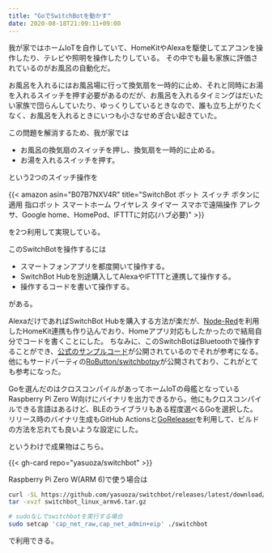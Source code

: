 ```yaml
---
title: "GoでSwitchBotを動かす"
date: 2020-08-18T21:09:11+09:00
---
```


我が家ではホームIoTを自作していて、HomeKitやAlexaを駆使してエアコンを操作したり、テレビや照明を操作したりしている。
その中でも最も家族に評価されているのがお風呂の自動化だ。

お風呂を入れるにはお風呂場に行って換気扇を一時的に止め、それと同時にお湯を入れるスイッチを押す必要があるのだが、お風呂を入れるタイミングはだいたい家族で団らんしていたり、ゆっくりしているときなので、誰も立ち上がりたくなく、お風呂を入れるときにいつも小さなせめぎ合い起きていた。

<!--more-->

この問題を解消するため、我が家では

- お風呂の換気扇のスイッチを押し、換気扇を一時的に止める。
- お湯を入れるスイッチを押す。

という2つのスイッチ操作を

{{< amazon asin="B07B7NXV4R" title="SwitchBot ボット スイッチ ボタンに適用 指ロボット スマートホーム ワイヤレス タイマー スマホで遠隔操作 アレクサ、Google home、HomePod、IFTTTに対応(ハブ必要)" >}}

を2つ利用して実現している。

このSwitchBotを操作するには

- スマートフォンアプリを都度開いて操作する。
- SwitchBot Hubを別途購入してAlexaやIFTTTと連携して操作する。
- 操作するコードを書いて操作する。

がある。

AlexaだけであればSwitchBot Hubを購入する方法が楽だが、[Node-Red](https://nodered.org/)を利用したHomeKit連携も作り込んでおり、Homeアプリ対応もしたかったので結局自分でコードを書くことにした。
ちなみに、このSwitchBotはBluetoothで操作することができ、[公式のサンプルコード](https://github.com/OpenWonderLabs/python-host)が公開されているのでそれが参考になる。
他にもサードパーティの[RoButton/switchbotpy](https://github.com/RoButton/switchbotpy)が公開されており、これがとても参考になった。

Goを選んだのはクロスコンパイルがあってホームIoTの母艦となっているRaspberry Pi Zero W向けにバイナリを出力できるから。他にもクロスコンパイルできる言語はあるけど、BLEのライブラリもある程度選べるGoを選択した。
リリース時のバイナリ生成もGitHub Actionsと[GoReleaser](https://goreleaser.com/)を利用して、ビルドの方法を忘れても良いような設定にした。

というわけで成果物はこちら。

{{< gh-card repo="yasuoza/switchbot" >}}

Raspberry Pi Zero W(ARM 6)で使う場合は

```bash
curl -SL https://github.com/yasuoza/switchbot/releases/latest/download/switchbot_linux_armv6.tar.gz -O
tar -xvzf switchbot_linux_armv6.tar.gz

# sudoなしでswitchbotを実行する場合
sudo setcap 'cap_net_raw,cap_net_admin+eip' ./switchbot
```

で利用できる。
